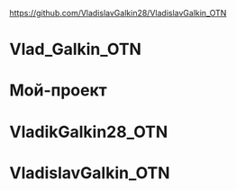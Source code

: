 https://github.com/VladislavGalkin28/VladislavGalkin_OTN

# Vlad_Galkin_OTN

# Мой-проект

# VladikGalkin28_OTN
# VladislavGalkin_OTN
